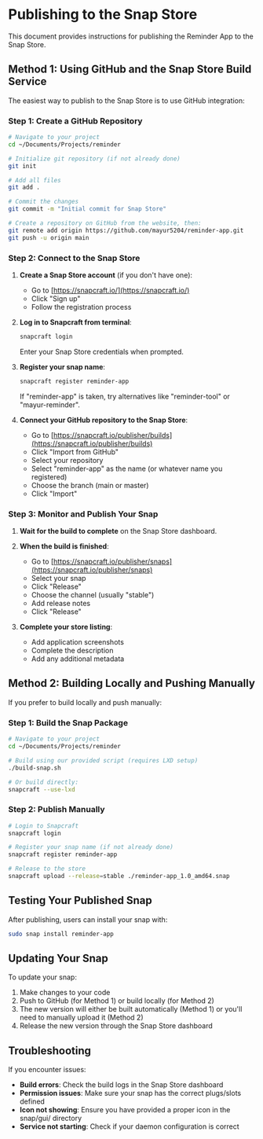 # Publishing to the Snap Store

This document provides instructions for publishing the Reminder App to the Snap Store.

## Method 1: Using GitHub and the Snap Store Build Service

The easiest way to publish to the Snap Store is to use GitHub integration:

### Step 1: Create a GitHub Repository

```bash
# Navigate to your project
cd ~/Documents/Projects/reminder

# Initialize git repository (if not already done)
git init

# Add all files
git add .

# Commit the changes
git commit -m "Initial commit for Snap Store"

# Create a repository on GitHub from the website, then:
git remote add origin https://github.com/mayur5204/reminder-app.git
git push -u origin main
```

### Step 2: Connect to the Snap Store

1. **Create a Snap Store account** (if you don't have one):
   - Go to [https://snapcraft.io/](https://snapcraft.io/)
   - Click "Sign up"
   - Follow the registration process

2. **Log in to Snapcraft from terminal**:
   ```bash
   snapcraft login
   ```
   Enter your Snap Store credentials when prompted.

3. **Register your snap name**:
   ```bash
   snapcraft register reminder-app
   ```
   If "reminder-app" is taken, try alternatives like "reminder-tool" or "mayur-reminder".

4. **Connect your GitHub repository to the Snap Store**:
   - Go to [https://snapcraft.io/publisher/builds](https://snapcraft.io/publisher/builds)
   - Click "Import from GitHub"
   - Select your repository
   - Select "reminder-app" as the name (or whatever name you registered)
   - Choose the branch (main or master)
   - Click "Import"

### Step 3: Monitor and Publish Your Snap

1. **Wait for the build to complete** on the Snap Store dashboard.
2. **When the build is finished**:
   - Go to [https://snapcraft.io/publisher/snaps](https://snapcraft.io/publisher/snaps)
   - Select your snap
   - Click "Release"
   - Choose the channel (usually "stable")
   - Add release notes
   - Click "Release"

3. **Complete your store listing**:
   - Add application screenshots
   - Complete the description
   - Add any additional metadata

## Method 2: Building Locally and Pushing Manually

If you prefer to build locally and push manually:

### Step 1: Build the Snap Package

```bash
# Navigate to your project
cd ~/Documents/Projects/reminder

# Build using our provided script (requires LXD setup)
./build-snap.sh

# Or build directly:
snapcraft --use-lxd
```

### Step 2: Publish Manually

```bash
# Login to Snapcraft
snapcraft login

# Register your snap name (if not already done)
snapcraft register reminder-app

# Release to the store
snapcraft upload --release=stable ./reminder-app_1.0_amd64.snap
```

## Testing Your Published Snap

After publishing, users can install your snap with:

```bash
sudo snap install reminder-app
```

## Updating Your Snap

To update your snap:

1. Make changes to your code
2. Push to GitHub (for Method 1) or build locally (for Method 2)
3. The new version will either be built automatically (Method 1) or you'll need to manually upload it (Method 2)
4. Release the new version through the Snap Store dashboard

## Troubleshooting

If you encounter issues:

- **Build errors**: Check the build logs in the Snap Store dashboard
- **Permission issues**: Make sure your snap has the correct plugs/slots defined
- **Icon not showing**: Ensure you have provided a proper icon in the snap/gui/ directory
- **Service not starting**: Check if your daemon configuration is correct
